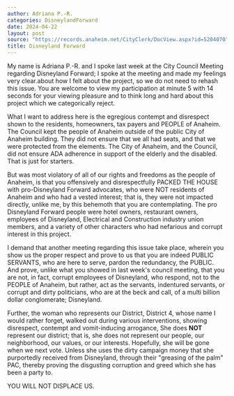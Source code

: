 ```yaml
---
author: Adriana P.-R.
categories: DisneylandForward
date: 2024-04-22
layout: post
source: "https://records.anaheim.net/CityClerk/DocView.aspx?id=5204070"
title: Disneyland Forward
---
```


My name is Adriana P.-R. and I spoke last week at the City Council
Meeting regarding Disneyland Forward; I spoke at the meeting and made my
feelings very clear.about how I felt about the project, so we do not
need to rehash this issue. You are welcome to view my participation at
minute 5 with 14 seconds for your viewing pleasure and to think long and
hard about this project which we categorically reject.

What I want to address here is the egregious contempt and disrespect
shown to the residents, homeowners, tax payers and PEOPLE of Anaheim.
The Council kept the people of Anaheim outside of the public City of
Anaheim building. They did not ensure that we all had seats, and that we
were protected from the elements. The City of Anaheim, and the Council,
did not ensure ADA adherence in support of the elderly and the disabled.
That is just for starters.

But was most violatory of all of our rights and freedoms as the people
of Anaheim, is that you offensively and disrespectfully PACKED THE HOUSE
with pro-Disneyland Forward advocates, who were NOT residents of Anaheim
and who had a vested interest; that is, they were not impacted directly,
unlike me, by this behemoth that you are contemplating. The pro
Disneyland Forward people were hotel owners, restaurant owners,
employees of Disneyland, Electrical and Construction industry union
members, and a variety of other characters who had nefarious and corrupt
interest in this project.

I demand that another meeting regarding this issue take place, wherein
you show us the proper respect and prove to us that you are indeed
PUBLIC SERVANTS, who are here to serve, pardon the redundancy, the
PUBLIC. And prove, unlike what you showed in last week's council
meeting, that you are not, in fact, corrupt employees of Disneyland, who
respond, not to the PEOPLE of Anaheim, but rather, act as the servants,
indentured servants, or corrupt and dirty politicians, who are at the
beck and call, of a multi billion dollar conglomerate; Disneyland.

Further, the woman who represents our District, District 4, whose name I
would rather forget, walked out during various interventions, showing
disrespect, contempt and vomit-inducing arrogance, She does **NOT**
represent our district; that is, she does not represent our people, our
neighborhood, our values, or our interests. Hopefully, she will be gone
when we next vote. Unless she uses the dirty campaign money that she
purportedly received from Disneyland, through their "greasing of the
palm" PAC, thereby proving the disgusting corruption and greed which she
has been a party to.

YOU WILL NOT DISPLACE US.
